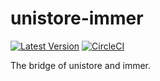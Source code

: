 # unistore-immer

[![Latest Version](https://img.shields.io/badge/npm-v0.0.0-C12127.svg)](https://www.npmjs.com/package/unistore-immer)
[![CircleCI](https://circleci.com/gh/takefumi-yoshii/unistore-immer.svg?style=svg)](https://circleci.com/gh/takefumi-yoshii/unistore-immer)

The bridge of unistore and immer.

